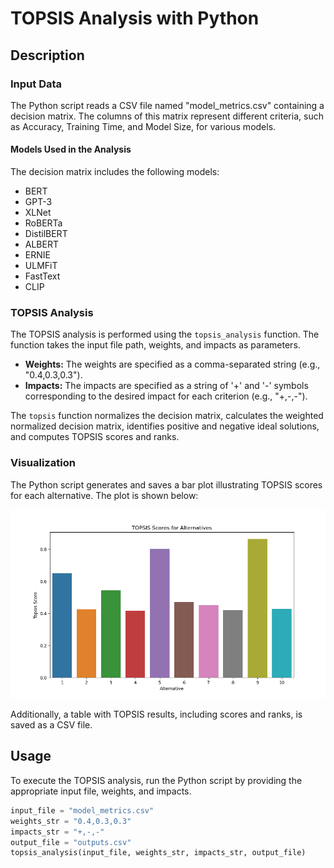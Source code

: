 # TOPSIS Analysis with Python

## Description

### Input Data

The Python script reads a CSV file named "model_metrics.csv" containing a decision matrix. The columns of this matrix represent different criteria, such as Accuracy, Training Time, and Model Size, for various models.

#### Models Used in the Analysis

The decision matrix includes the following models:

- BERT
- GPT-3
- XLNet
- RoBERTa
- DistilBERT
- ALBERT
- ERNIE
- ULMFiT
- FastText
- CLIP

### TOPSIS Analysis

The TOPSIS analysis is performed using the `topsis_analysis` function. The function takes the input file path, weights, and impacts as parameters.

- **Weights:** The weights are specified as a comma-separated string (e.g., "0.4,0.3,0.3").
- **Impacts:** The impacts are specified as a string of '+' and '-' symbols corresponding to the desired impact for each criterion (e.g., "+,-,-").

The `topsis` function normalizes the decision matrix, calculates the weighted normalized decision matrix, identifies positive and negative ideal solutions, and computes TOPSIS scores and ranks.

### Visualization

The Python script generates and saves a bar plot illustrating TOPSIS scores for each alternative. The plot is shown below:

![TOPSIS Scores Bar Plot](topsis_scores_bar_plot.png)

Additionally, a table with TOPSIS results, including scores and ranks, is saved as a CSV file.

## Usage

To execute the TOPSIS analysis, run the Python script by providing the appropriate input file, weights, and impacts.

```python
input_file = "model_metrics.csv"
weights_str = "0.4,0.3,0.3"
impacts_str = "+,-,-"
output_file = "outputs.csv"
topsis_analysis(input_file, weights_str, impacts_str, output_file)
